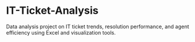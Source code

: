 # IT-Ticket-Analysis
Data analysis project on IT ticket trends, resolution performance, and agent efficiency using Excel and visualization tools.
